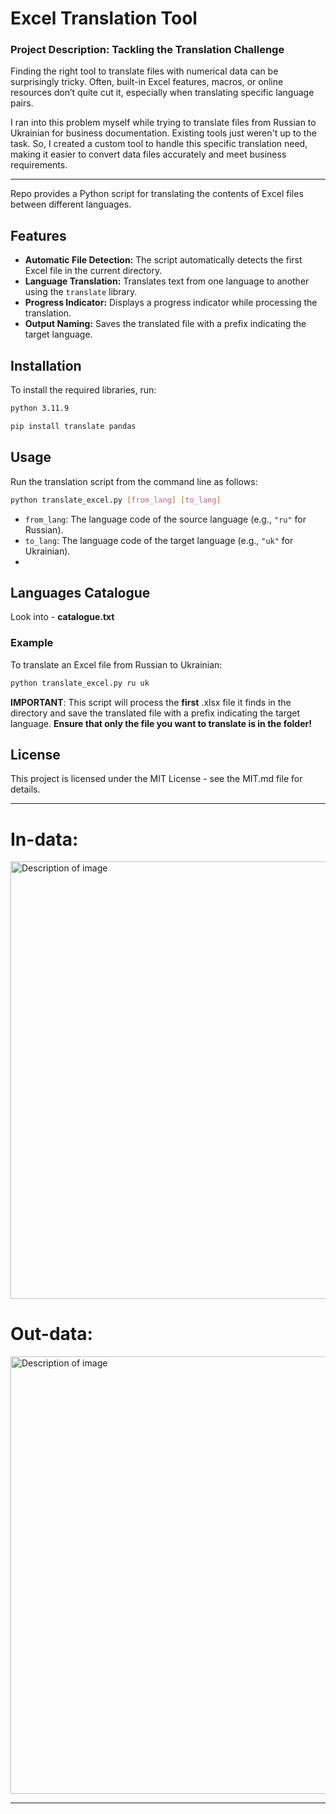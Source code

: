 # Excel Translation Tool

### Project Description: Tackling the Translation Challenge

Finding the right tool to translate files with numerical data can be surprisingly tricky. Often, built-in Excel features, macros, or online resources don’t quite cut it, especially when translating specific language pairs. 

I ran into this problem myself while trying to translate files from Russian to Ukrainian for business documentation. Existing tools just weren't up to the task. So, I created a custom tool to handle this specific translation need, making it easier to convert data files accurately and meet business requirements.

---

Repo provides a Python script for translating the contents of Excel files between different languages.

## Features

- **Automatic File Detection:** The script automatically detects the first Excel file in the current directory.
- **Language Translation:** Translates text from one language to another using the `translate` library.
- **Progress Indicator:** Displays a progress indicator while processing the translation.
- **Output Naming:** Saves the translated file with a prefix indicating the target language.

## Installation

To install the required libraries, run:

```bash
python 3.11.9
```
```bash
pip install translate pandas
```

## Usage

Run the translation script from the command line as follows:
```bash
python translate_excel.py [from_lang] [to_lang]
```
- `from_lang`: The language code of the source language (e.g., `"ru"` for Russian).
- `to_lang`: The language code of the target language (e.g., `"uk"` for Ukrainian).
- 
## Languages Catalogue
Look into - **catalogue.txt**

### Example

To translate an Excel file from Russian to Ukrainian:
```bash
python translate_excel.py ru uk
```

**IMPORTANT**: This script will process the **first** .xlsx file it finds in the directory and save the translated file with a prefix indicating the target language. **Ensure that only the file you want to translate is in the folder!**

## License

This project is licensed under the MIT License - see the MIT.md file for details.

---
# In-data:
<img src="https://github.com/user-attachments/assets/f4880462-4cca-4059-9a3f-a4819146463b" alt="Description of image" width="700"/>

# Out-data:
<img src="https://github.com/user-attachments/assets/c0eb7a1f-dfcd-4718-8c74-7fee61e1e210" alt="Description of image" width="700"/>



---
